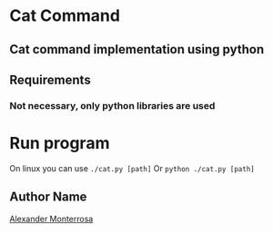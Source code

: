 # Cat Command 

## Cat command implementation using python

## Requirements
### Not necessary, only python libraries are used

# Run program
On linux you can use 
``` ./cat.py [path] ```
Or
```python ./cat.py [path]```

## Author Name

[Alexander Monterrosa](https://github.com/Alex108-lab)

